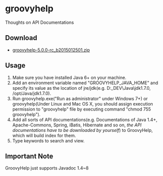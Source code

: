# groovyhelp
Thoughts on API Documentations

## Download
* [groovyhelp-5.0.0-rc_b2015012501.zip](https://github.com/danielsun1106/groovyhelp/raw/master/distributions/groovyhelp-5.0.0-rc_b2015012501.zip)

## Usage
1. Make sure you have installed Java 6+ on your machine.
2. Add an environment variable named "GROOVYHELP_JAVA_HOME" and specify its value as the location of jre/jdk(e.g. D:\_DEV\Java\jdk1.7.0, /opt/Java/jdk1.7.0).
3. Run groovyhelp.exe("Run as administrator" under Windows 7+) or groovyhelp(Under Linux and Mac OS X, you should assign execution permission to "groovyhelp" file by executing command "chmod 755 groovyhelp").
4. Add all sorts of API documentations(e.g. Documentations of Java 1.4+, Apache-Commons, Spring, iBatis, Hibernate and so on, *the API documentations have to be downloaded by yourself*) to GroovyHelp, which will build index for them.
5. Type keywords to search and view.

## Important Note
GroovyHelp just supports Javadoc 1.4~8
